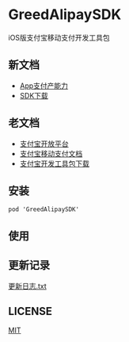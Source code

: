 # GreedAlipaySDK

iOS版支付宝移动支付开发工具包

## 新文档

* [App支付产能力](https://doc.open.alipay.com/docs/doc.htm?spm=a219a.7629140.0.0.C75DcC&treeId=193&articleId=105051&docType=1)
* [SDK下载](https://doc.open.alipay.com/doc2/detail.htm?treeId=54&articleId=104509&docType=1)

## 老文档

* [支付宝开放平台](https://openhome.alipay.com/platform/home.htm)
* [支付宝移动支付文档](https://doc.open.alipay.com/doc2/detail.htm?spm=0.0.0.0.l200Ba&treeId=59&articleId=103563&docType=1)
* [支付宝开发工具包下载](https://doc.open.alipay.com/doc2/detail?treeId=54&articleId=103419&docType=1)

## 安装

```
pod 'GreedAlipaySDK'
```

## 使用

## 更新记录

[更新日志.txt](更新日志.txt)

## LICENSE

[MIT](LICENSE)
